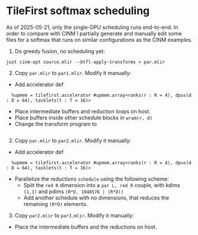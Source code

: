 # TileFirst softmax scheduling

As of 2025-05-21, only the single-DPU scheduling runs end-to-end.
In order to compare with CINM I partially generate and manually edit some files for a softmax that runs on similar configurations as the CINM examples.

1. Do greedy fusion, no scheduling yet:
```shell
just cinm-opt source.mlir --btfl-apply-transforms > par.mlir
```
2. Copy `par.mlir` to `par1.mlir`. Modify it manually: 
- Add accelerator def
```mlir
  %upmem = tilefirst.accelerator #upmem.array<ranks(r : R = 4), dpus(d : D = 64), tasklets(t : T = 16)>
```
- Place intermediate buffers and reduction loops on host.
- Place buffers inside other schedule blocks in `wram(r, d)`
- Change the transform program to 
```mlir

```
2. Copy `par.mlir` to `par2.mlir`. Modify it manually:
- Add accelerator def
```mlir
  %upmem = tilefirst.accelerator #upmem.array<ranks(r : R = 4), dpus(d : D = 64), tasklets(t : T = 16)>
```
- Parallelize the reductions `schedule` using the following scheme:
  - Split the `red R` dimension into a `par L, red R` couple, with kdims `(1,1)` and pdims `(R*D, 1048576 | (R*D))`
  - Add another schedule with no dimensions, that reduces the remaining `(R*D)` elements.
3. Copy `par2.mlir` to `par3.mlir`. Modify it manually:
- Place the intermediate buffers and the reductions on host.


